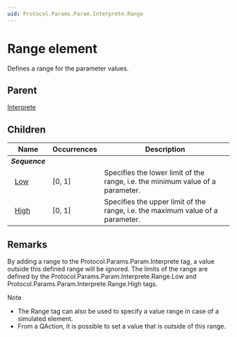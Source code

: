 ```yaml
---
uid: Protocol.Params.Param.Interprete.Range
---
```


# Range element

Defines a range for the parameter values.

## Parent

[Interprete](xref:Protocol.Params.Param.Interprete)

## Children

|Name|Occurrences|Description|
|--- |--- |--- |
|***Sequence***|||
|&nbsp;&nbsp;[Low](xref:Protocol.Params.Param.Interprete.Range.Low)|[0, 1]|Specifies the lower limit of the range, i.e. the minimum value of a parameter.|
|&nbsp;&nbsp;[High](xref:Protocol.Params.Param.Interprete.Range.High)|[0, 1]|Specifies the upper limit of the range, i.e. the maximum value of a parameter.|

## Remarks

By adding a range to the Protocol.Params.Param.Interprete tag, a value outside this defined range will be ignored. The limits of the range are defined by the Protocol.Params.Param.Interprete.Range.Low and Protocol.Params.Param.Interprete.Range.High tags.

> [!NOTE]
>
> - The Range tag can also be used to specify a value range in case of a simulated element.
> - From a QAction, it is possible to set a value that is outside of this range.
